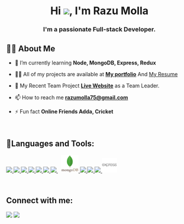 <!-- <a href="#"><img width="300" height="380" src="https://i.ibb.co/zJXvFfG/IMG-1697.png" /></a> -->

<h1 align="center">Hi <img src="https://raw.githubusercontent.com/MartinHeinz/MartinHeinz/master/wave.gif" width="30px">, I'm Razu Molla</h1>
<h3 align="center">I'm a passionate Full-stack Developer.</h3>


## 🙋‍♂️ About Me

- 🌱 I’m currently learning **Node, MongoDB, Express, Redux**

- 👨‍💻 All of my projects are available at **[My portfolio](https://razu-molla.web.app/)** And [My Resume](https://drive.google.com/file/d/1ysZsyPRRDKZxwVv09VsLPGTFLh78S64Y/view?usp=sharing)

- 👯 My Recent Team Project  **[Live Website](https://endgame-soldier.web.app/)** as a Team Leader.

- 📫 How to reach me **razumolla75@gmail.com**

- ⚡ Fun fact **Online Friends Adda, Cricket**

<br/>

## 🚀Languages and Tools:

<p align="left"> 
    <a href="https://reactjs.org/" target="_blank"> <img src="https://img.icons8.com/color/48/000000/react-native.png"/> </a>
    <a href="https://spring.io/projects/spring-boot" target="_blank"> </a> 
    <a href="https://developer.mozilla.org/en-US/docs/Web/JavaScript" target="_blank"> <img src="https://img.icons8.com/color/48/000000/javascript.png"/> </a> 
    <a href="https://www.w3.org/html/" target="_blank"> <img src="https://img.icons8.com/color/48/000000/html-5.png"/> </a> 
    <a href="https://www.w3schools.com/css/" target="_blank"> <img src="https://img.icons8.com/color/48/000000/css3.png"/> </a> 
    <a href="https://getbootstrap.com" target="_blank"> <img src="https://img.icons8.com/color/48/000000/bootstrap.png"/> </a> 
    <a href="https://tailwindcss.com/" target="_blank"> <img width="35px" src="https://i.ibb.co/f225ZxK/tailwind.png"/> </a> 
    <a style="padding-right:8px;" href="https://nodejs.org" target="_blank"> <img src="https://img.icons8.com/color/48/000000/nodejs.png"/> </a> 
    <a href="https://www.mongodb.com/" target="_blank"> <img src="https://raw.githubusercontent.com/devicons/devicon/master/icons/mongodb/mongodb-original-wordmark.svg" alt="mongodb" width="48" height="48"/> </a> 
    <a href="https://firebase.google.com/" target="_blank"> <img src="https://img.icons8.com/color/48/000000/firebase.png"/> </a> 
   <a href="https://git-scm.com/" target="_blank"> <img src="https://img.icons8.com/color/48/000000/git.png"/> </a> 
    <a href="https://www.jenkins.io" target="_blank"> </a> 
    <a href="https://redux.js.org" target="_blank"> <img src="https://img.icons8.com/color/48/000000/redux.png"/> </a>
    <a href="https://expressjs.com" target="_blank"> <img src="https://raw.githubusercontent.com/devicons/devicon/master/icons/express/express-original-wordmark.svg" alt="express" width="40" height="40"/> </a>
</p>

<br/>


## Connect with me:
<p align="left">
    <a href = "https://www.linkedin.com/in/razu-molla/"><img src="https://img.icons8.com/fluent/48/000000/linkedin.png"/></a>
    <a href = "https://www.facebook.com/profile.php?id=100010189419477"><img src="https://img.icons8.com/fluency/48/000000/facebook.png"/></a>
</p>